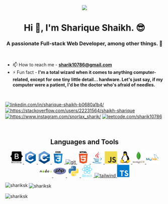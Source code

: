 <p align="center"> 
  <a align="center" href="#"> 
    <img align="center" src="https://user-images.githubusercontent.com/58109796/233058941-9dd6c50a-a5ea-45fd-b788-c3bb8e00bffe.gif" rel="nofollow noopener" height="250px" draggable="false"/> 
   </a>
</p>
<h1 align="center">Hi 👋, I'm Sharique Shaikh. 😎</h1>
<h3 align="center">A passionate Full-stack Web Developer, among other things. 👀</h3>
<br>
  <ul>
    <li>📫 How to reach me - <b><a href="mailto:sharik10786@gmail.com">sharik10786@gmail.com</a></b> </li>
    <li>⚡ Fun fact - <b>I'm a total wizard when it comes to anything computer-related, except for one tiny little detail... hardware. Let's just say, if my computer were a patient, I'd be the doctor who's afraid of needles.</b> </li>
  </ul>
<br>

<p align="centre">
<a href="https://linkedin.com/in/linkedin.com/in/sharique-shaikh-b0680a1b4/" target="blank"><img align="center" src="https://raw.githubusercontent.com/rahuldkjain/github-profile-readme-generator/master/src/images/icons/Social/linked-in-alt.svg" alt="linkedin.com/in/sharique-shaikh-b0680a1b4/" height="30" width="40" /></a>
<a href="https://stackoverflow.com/users/https://stackoverflow.com/users/22231564/shaikh-sharique" target="blank"><img align="center" src="https://raw.githubusercontent.com/rahuldkjain/github-profile-readme-generator/master/src/images/icons/Social/stack-overflow.svg" alt="https://stackoverflow.com/users/22231564/shaikh-sharique" height="30" width="40" /></a>
<a href="https://instagram.com/https://www.instagram.com/snorlax_sharik/" target="blank"><img align="center" src="https://raw.githubusercontent.com/rahuldkjain/github-profile-readme-generator/master/src/images/icons/Social/instagram.svg" alt="https://www.instagram.com/snorlax_sharik/" height="30" width="40" /></a>
<a href="https://www.leetcode.com/leetcode.com/sharik10786" target="blank"><img align="center" src="https://raw.githubusercontent.com/rahuldkjain/github-profile-readme-generator/master/src/images/icons/Social/leet-code.svg" alt="leetcode.com/sharik10786" height="30" width="40" /></a>
</p>
<br>
<h2 align="center">Languages and Tools</h2>
<p align="center"> <a href="https://getbootstrap.com" target="_blank" rel="noreferrer"> <img src="https://raw.githubusercontent.com/devicons/devicon/master/icons/bootstrap/bootstrap-plain-wordmark.svg" alt="bootstrap" width="40" height="40"/> </a> <a href="https://www.cprogramming.com/" target="_blank" rel="noreferrer"> <img src="https://raw.githubusercontent.com/devicons/devicon/master/icons/c/c-original.svg" alt="c" width="40" height="40"/> </a> <a href="https://www.w3schools.com/cpp/" target="_blank" rel="noreferrer"> <img src="https://raw.githubusercontent.com/devicons/devicon/master/icons/cplusplus/cplusplus-original.svg" alt="cplusplus" width="40" height="40"/> </a> <a href="https://www.w3schools.com/css/" target="_blank" rel="noreferrer"> <img src="https://raw.githubusercontent.com/devicons/devicon/master/icons/css3/css3-original-wordmark.svg" alt="css3" width="40" height="40"/> </a> <a href="https://git-scm.com/" target="_blank" rel="noreferrer"> <img src="https://www.vectorlogo.zone/logos/git-scm/git-scm-icon.svg" alt="git" width="40" height="40"/> </a> <a href="https://www.w3.org/html/" target="_blank" rel="noreferrer"> <img src="https://raw.githubusercontent.com/devicons/devicon/master/icons/html5/html5-original-wordmark.svg" alt="html5" width="40" height="40"/> </a> <a href="https://www.java.com" target="_blank" rel="noreferrer"> <img src="https://raw.githubusercontent.com/devicons/devicon/master/icons/java/java-original.svg" alt="java" width="40" height="40"/> </a> <a href="https://developer.mozilla.org/en-US/docs/Web/JavaScript" target="_blank" rel="noreferrer"> <img src="https://raw.githubusercontent.com/devicons/devicon/master/icons/javascript/javascript-original.svg" alt="javascript" width="40" height="40"/> </a> <a href="https://www.linux.org/" target="_blank" rel="noreferrer"> <img src="https://raw.githubusercontent.com/devicons/devicon/master/icons/linux/linux-original.svg" alt="linux" width="40" height="40"/> </a> <a href="https://www.mongodb.com/" target="_blank" rel="noreferrer"> <img src="https://raw.githubusercontent.com/devicons/devicon/master/icons/mongodb/mongodb-original-wordmark.svg" alt="mongodb" width="40" height="40"/> </a> <a href="https://www.mysql.com/" target="_blank" rel="noreferrer"> <img src="https://raw.githubusercontent.com/devicons/devicon/master/icons/mysql/mysql-original-wordmark.svg" alt="mysql" width="40" height="40"/> </a> <a href="https://nodejs.org" target="_blank" rel="noreferrer"> <img src="https://raw.githubusercontent.com/devicons/devicon/master/icons/nodejs/nodejs-original-wordmark.svg" alt="nodejs" width="40" height="40"/> </a> <a href="https://www.php.net" target="_blank" rel="noreferrer"> <img src="https://raw.githubusercontent.com/devicons/devicon/master/icons/php/php-original.svg" alt="php" width="40" height="40"/> </a> <a href="https://www.python.org" target="_blank" rel="noreferrer"> <img src="https://raw.githubusercontent.com/devicons/devicon/master/icons/python/python-original.svg" alt="python" width="40" height="40"/> </a> <a href="https://reactjs.org/" target="_blank" rel="noreferrer"> <img src="https://raw.githubusercontent.com/devicons/devicon/master/icons/react/react-original-wordmark.svg" alt="react" width="40" height="40"/> </a> <a href="https://tailwindcss.com/" target="_blank" rel="noreferrer"> <img src="https://www.vectorlogo.zone/logos/tailwindcss/tailwindcss-icon.svg" alt="tailwind" width="40" height="40"/> </a> <a href="https://www.typescriptlang.org/" target="_blank" rel="noreferrer"> <img src="https://raw.githubusercontent.com/devicons/devicon/master/icons/typescript/typescript-original.svg" alt="typescript" width="40" height="40"/> </a> </p>

<p><img align="left" src="https://github-readme-stats.vercel.app/api/top-langs?username=shariksk&show_icons=true&theme=dark&title_color=0a66c2&locale=en&layout=compact" alt="shariksk" /></p>

<p>&nbsp;<img align="center" src="https://github-readme-stats.vercel.app/api?username=shariksk&show_icons=true&theme=dark&title_color=0a66c2&locale=en" alt="shariksk" /></p>

<p><img align="center" src="https://github-readme-streak-stats.herokuapp.com/?user=shariksk&theme=dark" alt="shariksk" /></p>

